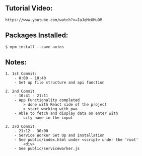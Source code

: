 ## Tutorial Video:

    https://www.youtube.com/watch?v=IaJqMcOMuDM

## Packages Installed:

    $ npm install --save axios

## Notes:

    1. 1st Commit:
        - 0:00 - 10:40
        - Set up file structure and api function

    2. 2nd Commit
        - 10:41 - 21:11
        - App Functionality completed
            > done with React side of the project
            > start working with pwa
        - Able to fetch and display data on enter with
            city name in the input

    3. 3rd Commit
        - 21:12 - 30:00
        - Service Worker Set Up and installation
        - See public/index.html under <script> under the 'root'
            <div>
        - See public/serviceworker.js
